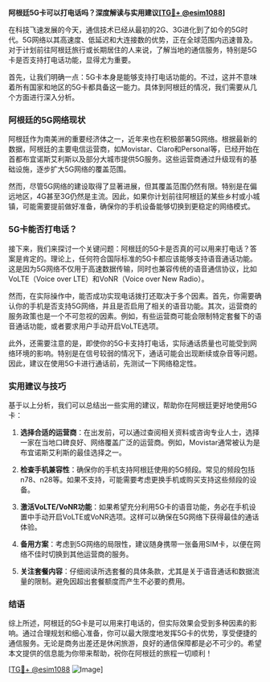 **阿根廷5G卡可以打电话吗？深度解读与实用建议[[TG💪+ @esim1088](https://t.me/s/esim1088)]**

在科技飞速发展的今天，通信技术已经从最初的2G、3G进化到了如今的5G时代。5G网络以其高速度、低延迟和大连接数的优势，正在全球范围内迅速普及。对于计划前往阿根廷旅行或长期居住的人来说，了解当地的通信服务，特别是5G卡是否支持打电话功能，显得尤为重要。

首先，让我们明确一点：5G卡本身是能够支持打电话功能的。不过，这并不意味着所有国家和地区的5G卡都具备这一能力。具体到阿根廷的情况，我们需要从几个方面进行深入分析。

### 阿根廷的5G网络现状

阿根廷作为南美洲的重要经济体之一，近年来也在积极部署5G网络。根据最新的数据，阿根廷的主要电信运营商，如Movistar、Claro和Personal等，已经开始在首都布宜诺斯艾利斯以及部分大城市提供5G服务。这些运营商通过升级现有的基础设施，逐步扩大5G网络的覆盖范围。

然而，尽管5G网络的建设取得了显著进展，但其覆盖范围仍然有限。特别是在偏远地区，4G甚至3G仍然是主流。因此，如果你计划前往阿根廷的某些乡村或小城镇，可能需要提前做好准备，确保你的手机设备能够切换到更稳定的网络模式。

### 5G卡能否打电话？

接下来，我们来探讨一个关键问题：阿根廷的5G卡是否真的可以用来打电话？答案是肯定的。理论上，任何符合国际标准的5G卡都应该能够支持语音通话功能。这是因为5G网络不仅用于高速数据传输，同时也兼容传统的语音通信协议，比如VoLTE（Voice over LTE）和VoNR（Voice over New Radio）。

然而，在实际操作中，能否成功实现电话拨打还取决于多个因素。首先，你需要确认你的手机是否支持5G网络，并且是否启用了相关的语音功能。其次，运营商的服务政策也是一个不可忽视的因素。例如，有些运营商可能会限制特定套餐下的语音通话功能，或者要求用户手动开启VoLTE选项。

此外，还需要注意的是，即使你的5G卡支持打电话，实际通话质量也可能受到网络环境的影响。特别是在信号较弱的情况下，通话可能会出现断续或杂音等问题。因此，建议在使用5G卡进行通话前，先测试一下网络稳定性。

### 实用建议与技巧

基于以上分析，我们可以总结出一些实用的建议，帮助你在阿根廷更好地使用5G卡：

1. **选择合适的运营商**：在出发前，可以通过查阅相关资料或咨询专业人士，选择一家在当地口碑良好、网络覆盖广泛的运营商。例如，Movistar通常被认为是布宜诺斯艾利斯的最佳选择之一。

2. **检查手机兼容性**：确保你的手机支持阿根廷使用的5G频段。常见的频段包括n78、n28等。如果不支持，可能需要考虑更换手机或购买支持这些频段的设备。

3. **激活VoLTE/VoNR功能**：如果希望充分利用5G卡的语音功能，务必在手机设置中手动开启VoLTE或VoNR选项。这样可以确保在5G网络下获得最佳的通话体验。

4. **备用方案**：考虑到5G网络的局限性，建议随身携带一张备用SIM卡，以便在网络不佳时切换到其他运营商的服务。

5. **关注套餐内容**：仔细阅读所选套餐的具体条款，尤其是关于语音通话和数据流量的限制。避免因超出套餐额度而产生不必要的费用。

### 结语

综上所述，阿根廷的5G卡是可以用来打电话的，但实际效果会受到多种因素的影响。通过合理规划和细心准备，你可以最大限度地发挥5G卡的优势，享受便捷的通信服务。无论是商务出差还是休闲旅游，良好的通信保障都是必不可少的。希望本文提供的信息能为你带来帮助，祝你在阿根廷的旅程一切顺利！

[[TG💪+ @esim1088](https://t.me/s/esim1088) ![Image](https://i.postimg.cc/4NQfJmqS/Snipaste-2025-05-13-00-14-12.png)]